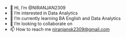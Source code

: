 - 👋 Hi, I’m @NIRANJAN2309
- 👀 I’m interested in Data Analytics 
- 🌱 I’m currently learning BA English and Data Analytics 
- 💞️ I’m looking to collaborate on 
- 📫 How to reach me niranjansk2309@gmail.com

<!---
NIRANJAN2309/NIRANJAN2309 is a ✨ special ✨ repository because its `README.md` (this file) appears on your GitHub profile.
You can click the Preview link to take a look at your changes.
--->
